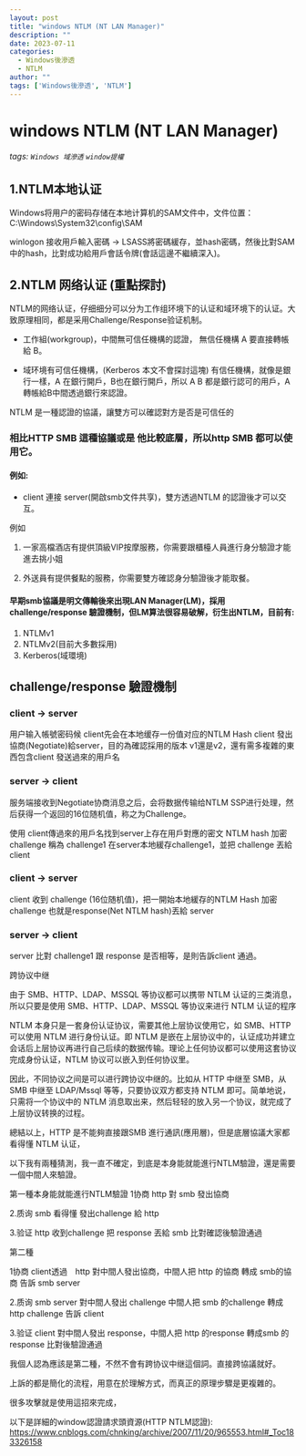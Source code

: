 ```yaml
---
layout: post
title: "windows NTLM (NT LAN Manager)"
description: ""
date: 2023-07-11
categories:
  - Windows後滲透
  - NTLM
author: ""
tags: ['Windows後滲透', 'NTLM']
---
```




# windows NTLM (NT LAN Manager)
###### tags: `Windows 域滲透` `window提權`

## 1.NTLM本地认证


Windows将用户的密码存储在本地计算机的SAM文件中，文件位置：C:\Windows\System32\config\SAM

winlogon 接收用戶輸入密碼 -> LSASS將密碼緩存，並hash密碼，然後比對SAM中的hash，比對成功給用戶會話令牌(會話這邊不繼續深入)。




## 2.NTLM 网络认证 (重點探討)

NTLM的网络认证，仔细细分可以分为工作组环境下的认证和域环境下的认证。大致原理相同，都是采用Challenge/Response验证机制。

* 工作組(workgroup)，中間無可信任機構的認證，
無信任機構
A 要直接轉帳給 B。 

* 域环境有可信任機構，(Kerberos 本文不會探討這塊)
有信任機構，就像是銀行一樣，A 在銀行開戶，B也在銀行開戶，所以 A B 都是銀行認可的用戶，A轉帳給B中間透過銀行來認證。



NTLM 是一種認證的協議，讓雙方可以確認對方是否是可信任的



### 相比HTTP SMB 這種協議或是 他比較底層，所以http SMB 都可以使用它。

#### 例如:
* client 連接 server(開啟smb文件共享)，雙方透過NTLM 的認證後才可以交互。

例如
1. 一家高檔酒店有提供頂級VIP按摩服務，你需要跟櫃檯人員進行身分驗證才能進去挑小姐

2. 外送員有提供餐點的服務，你需要雙方確認身分驗證後才能取餐。


#### 早期smb協議是明文傳輸後來出現LAN Manager(LM)，採用challenge/response 驗證機制，但LM算法很容易破解，衍生出NTLM，目前有: 

1. NTLMv1
2. NTLMv2(目前大多數採用)
3. Kerberos(域環境)





## challenge/response 驗證機制





### client  -> server

用户输入帳號密码候 client先会在本地缓存一份值对应的NTLM Hash
client 發出協商(Negotiate)給server，目的為確認採用的版本 v1還是v2，還有需多複雜的東西包含client 發送過來的用戶名


### server -> client

服务端接收到Negotiate协商消息之后，会将数据传输给NTLM SSP进行处理，然后获得一个返回的16位随机值，称之为Challenge。

使用 client傳過來的用戶名找到server上存在用戶對應的密文 NTLM hash 加密 challenge  稱為 challenge1 在server本地緩存challenge1，並把 challenge 丟給client


### client -> server

client 收到 challenge (16位随机值)，把一開始本地緩存的NTLM Hash 加密 challenge 也就是response(Net NTLM hash)丟給 server



### server -> client 
server 比對 challenge1 跟 response 是否相等，是則告訴client 通過。






跨协议中继


由于 SMB、HTTP、LDAP、MSSQL 等协议都可以携带 NTLM 认证的三类消息，所以只要是使用 SMB、HTTP、LDAP、MSSQL 等协议来进行 NTLM 认证的程序

NTLM 本身只是一套身份认证协议，需要其他上层协议使用它，如 SMB、HTTP 可以使用 NTLM 进行身份认证。即 NTLM 是嵌在上层协议中的，认证成功并建立会话后上层协议再进行自己后续的数据传输。理论上任何协议都可以使用这套协议完成身份认证，NTLM 协议可以嵌入到任何协议里。


因此，不同协议之间是可以进行跨协议中继的。比如从 HTTP 中继至 SMB，从 SMB 中继至 LDAP/Mssql 等等，只要协议双方都支持 NTLM 即可。简单地说，只需将一个协议中的 NTLM 消息取出来，然后轻轻的放入另一个协议，就完成了上层协议转换的过程。


總結以上，HTTP 是不能夠直接跟SMB 進行通訊(應用層)，但是底層協議大家都看得懂 NTLM 认证，


以下我有兩種猜測，我一直不確定，到底是本身能就能進行NTLM驗證，還是需要一個中間人來驗證。

第一種本身能就能進行NTLM驗證
1协商
http 對 smb 發出協商

2.质询
smb 看得懂 發出challenge 給 http

3.验证
http 收到challenge 把 response 丟給 smb  比對確認後驗證通過



第二種

1协商
client透過　http 對中間人發出協商，中間人把 http 的協商 轉成 smb的協商 告訴 smb server

2.质询
smb server 對中間人發出 challenge  中間人把 smb 的challenge 轉成http challenge 告訴 client

3.验证
client  對中間人發出 response，中間人把 http 的response 轉成smb 的 response 比對後驗證通過



我個人認為應該是第二種，不然不會有跨协议中继這個詞。直接跨協議就好。


上訴的都是簡化的流程，用意在於理解方式，而真正的原理步驟是更複雜的。


很多攻擊就是使用這招來完成，





以下是詳細的window認證請求頭資源(HTTP NTLM認證):
https://www.cnblogs.com/chnking/archive/2007/11/20/965553.html#_Toc183326158



